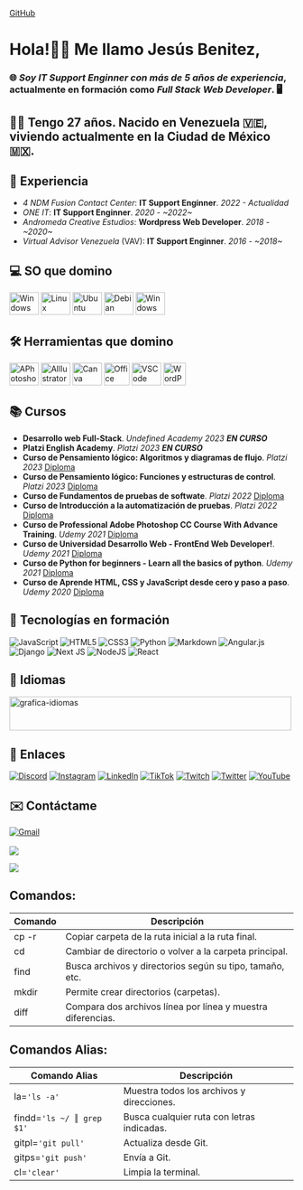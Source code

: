 [GitHub](https://github.com/IDKJesBen)

# Hola!👋🏼 Me llamo **Jesús Benitez**,
### 🌐 _Soy **IT Support Enginner** con más de **5 años de experiencia**_, actualmente en formación como _**Full Stack Web Developer**_. 🖥
## 🧔🏻 Tengo **27 años**. Nacido en **Venezuela** 🇻🇪, viviendo actualmente en la **Ciudad de México** 🇲🇽.

## 💼 Experiencia
  + _4 NDM Fusion Contact Center_: **IT Support Enginner**. _2022 - Actualidad_
  + _ONE IT_: **IT Support Enginner**. _2020 - ~2022~_
  + _Andromeda Creative Estudios_: **Wordpress Web Developer**. _2018 - ~2020~_
  + _Virtual Advisor Venezuela_ (VAV): **IT Support Enginner**. _2016 - ~2018~_
  
## 💻 SO que domino
  <div>
    <img src="https://cdn.jsdelivr.net/gh/devicons/devicon/icons/windows8/windows8-original.svg" height="40" width="52" alt="Windows"/>
    <img src="https://cdn.jsdelivr.net/gh/devicons/devicon/icons/linux/linux-original.svg" height="40" width="52" alt="Linux"/>
    <img src="https://cdn.jsdelivr.net/gh/devicons/devicon/icons/ubuntu/ubuntu-plain.svg" height="40" width="52" alt="Ubuntu"/>
    <img src="https://cdn.jsdelivr.net/gh/devicons/devicon/icons/debian/debian-original.svg" height="40" width="52" alt="Debian"/>
    <img src="https://documents.zhaokaifeng.com/uploads/2021/10/12/708c4e2d8ca1d82beadc2bd4d1d89033c93824bbc82d15cad7c1df09011ffaa5.svg" height="40" width="52" alt="Windows"/>
  </div>

## 🛠️ Herramientas que domino
  <div>
    <img src="https://cdn.jsdelivr.net/gh/devicons/devicon/icons/photoshop/photoshop-plain.svg" height="40" width="52" alt="APhotoshop"/>
    <img src="https://cdn.jsdelivr.net/gh/devicons/devicon/icons/illustrator/illustrator-plain.svg" height="40" width="52" alt="AIllustrator"/>
    <img src="https://cdn.jsdelivr.net/gh/devicons/devicon/icons/canva/canva-original.svg" height="40" width="52" alt="Canva"/>
    <img src="https://cdn-icons-png.flaticon.com/512/732/732222.png" height="40" width="45" alt="Office"/>
    <img src="https://cdn.jsdelivr.net/gh/devicons/devicon/icons/vscode/vscode-original.svg" height="40" width="52" alt="VSCode"/>
    <img src="https://cdn-icons-png.flaticon.com/512/174/174881.png" height="40" width="40" alt="WordPress"/>
  </div>

## 📚 Cursos
  + **Desarrollo web Full-Stack**. _Undefined Academy 2023_  **_EN CURSO_**
  + **Platzi English Academy**. _Platzi 2023_  **_EN CURSO_**
  + **Curso de Pensamiento lógico: Algoritmos y diagramas de flujo**. _Platzi 2023_  [Diploma](https://drive.google.com/file/d/1dDPldDaZwrLrmV6tFhYS-YX-p47pCwQa/view?usp=sharing)
  + **Curso de Pensamiento lógico: Funciones y estructuras de control**. _Platzi 2023_  [Diploma](https://drive.google.com/file/d/12FXnSw2xmaQZXGVPFOpCep3xlWceJijK/view?usp=sharing)
  + **Curso de Fundamentos de pruebas de softwate**. _Platzi 2022_ [Diploma](*https://drive.google.com/file/d/1CVYKFFv9azeMLRl3iBf_ec8wL5azLYhw/view?usp=share_link)
  + **Curso de Introducción a la automatización de pruebas**. _Platzi 2022_  [Diploma](https://drive.google.com/file/d/1JJzJc2ISLaExQf-XONF2JtmwJ09ztdlC/view?usp=sharing)
  + **Curso de Professional Adobe Photoshop CC Course With Advance Training**. _Udemy 2021_  [Diploma](https://udemy-certificate.s3.amazonaws.com/image/UC-a09002c2-1ab8-4f94-83a1-ddb27b93351d.jpg?v=1623886478000)
  + **Curso de Universidad Desarrollo Web - FrontEnd Web Developer!**. _Udemy 2021_  [Diploma](https://udemy-certificate.s3.amazonaws.com/image/UC-624a393d-97f3-4689-aff3-5cc3a47f1cb5.jpg?v=1624294972000)
  + **Curso de Python for beginners - Learn all the basics of python**. _Udemy 2021_  [Diploma](https://udemy-certificate.s3.amazonaws.com/image/UC-eb4c839f-00b8-48f4-ac85-e09d7f86c1a1.jpg?v=1622734246000)
  + **Curso de Aprende HTML, CSS y JavaScript desde cero y paso a paso**. _Udemy 2020_  [Diploma](https://udemy-certificate.s3.amazonaws.com/image/UC-e05766f6-a80f-41c7-af80-0f740c15891d.jpg?v=1599865928000)

## 🚀 Tecnologías en formación
  ![JavaScript](https://img.shields.io/badge/javascript-%23323330.svg?style=for-the-badge&logo=javascript&logoColor=%23F7DF1E) 
  ![HTML5](https://img.shields.io/badge/html5-%23E34F26.svg?style=for-the-badge&logo=html5&logoColor=white) 
  ![CSS3](https://img.shields.io/badge/css3-%231572B6.svg?style=for-the-badge&logo=css3&logoColor=white) 
  ![Python](https://img.shields.io/badge/python-3670A0?style=for-the-badge&logo=python&logoColor=ffdd54) 
  ![Markdown](https://img.shields.io/badge/markdown-%23000000.svg?style=for-the-badge&logo=markdown&logoColor=white) 
  ![Angular.js](https://img.shields.io/badge/angular.js-%23E23237.svg?style=for-the-badge&logo=angularjs&logoColor=white) 
  ![Django](https://img.shields.io/badge/django-%23092E20.svg?style=for-the-badge&logo=django&logoColor=white) 
  ![Next JS](https://img.shields.io/badge/Next-black?style=for-the-badge&logo=next.js&logoColor=white) 
  ![NodeJS](https://img.shields.io/badge/node.js-6DA55F?style=for-the-badge&logo=node.js&logoColor=white) 
  ![React](https://img.shields.io/badge/react-%2320232a.svg?style=for-the-badge&logo=react&logoColor=%2361DAFB)

## 💬 Idiomas
  <div>
    <img src="https://lh3.googleusercontent.com/IUHtuEgwFC4wmnCdr1wPCeNNZFe-_i0dz9FpnDaV-oAE9-wRGP2TdEYHcLSfG8_coNPSTJL6pYeD_6y-8knWZNCIXCrm-53Y_4aaz1xX" height="60" width="500" alt="grafica-idiomas">
  </div>

## 🔗 Enlaces
  [![Discord](https://img.shields.io/badge/Discord-%237289DA.svg?logo=discord&logoColor=white)](https://discord.gg/IDKJesBen#9115)
  [![Instagram](https://img.shields.io/badge/Instagram-%23E4405F.svg?logo=Instagram&logoColor=white)](https://instagram.com/idkjesben)
  [![LinkedIn](https://img.shields.io/badge/LinkedIn-%230077B5.svg?logo=linkedin&logoColor=white)](https://linkedin.com/in/jesus-benite-z)
  [![TikTok](https://img.shields.io/badge/TikTok-%23000000.svg?logo=TikTok&logoColor=white)](https://tiktok.com/@idkjesben)
  [![Twitch](https://img.shields.io/badge/Twitch-%239146FF.svg?logo=Twitch&logoColor=white)](https://twitch.tv/idkjesben1)
  [![Twitter](https://img.shields.io/badge/Twitter-%231DA1F2.svg?logo=Twitter&logoColor=white)](https://twitter.com/idkjesben)
  [![YouTube](https://img.shields.io/badge/YouTube-%23FF0000.svg?logo=YouTube&logoColor=white)](https://youtube.com/@idkjesben)

## ✉️ Contáctame
  [![Gmail](https://raw.githubusercontent.com/maurodesouza/profile-readme-generator/master/src/assets/icons/social/gmail/default.svg)](mailto:jesusalbertobr95@gmail.com) 
  <br/>
  <br/>
  ![](https://quotes-github-readme.vercel.app/api?type=horizontal&theme=radical)

  ![](https://visitcount.itsvg.in/api?id=idkjesben&icon=0&color=0)

## Comandos:
  | Comando | Descripción                                                 |
  | ------  | ------                                                      |
  | cp -r   | Copiar carpeta de la ruta inicial a la ruta final.          |
  | cd      | Cambiar de directorio o volver a la carpeta principal.      |
  | find    | Busca archivos y directorios según su tipo, tamaño, etc.    |
  | mkdir   | Permite crear directorios (carpetas).                       |
  | diff    | Compara dos archivos línea por línea y muestra diferencias. |

## Comandos Alias:
  | Comando Alias                 | Descripción                                 |
  | ------                        | ------                                      |
  | la=```'ls -a'```              | Muestra todos los archivos y direcciones.   |
  | findd=```'ls ~/ ║ grep $1'``` | Busca cualquier ruta con letras indicadas.  |
  | gitpl=```'git pull'```        | Actualiza desde Git.                        |
  | gitps=```'git push'```        | Envía a Git.                                |
  | cl=```'clear'```              | Limpia la terminal.                         |